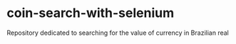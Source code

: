 # coin-search-with-selenium
Repository dedicated to searching for the value of currency in Brazilian real
